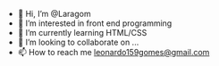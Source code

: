 - 👋 Hi, I’m @Laragom
- 👀 I’m interested in front end programming
- 🌱 I’m currently learning HTML/CSS
- 💞️ I’m looking to collaborate on ...
- 📫 How to reach me leonardo159gomes@gmail.com

<!---
Laragom/Laragom is a ✨ special ✨ repository because its `README.md` (this file) appears on your GitHub profile.
You can click the Preview link to take a look at your changes.
--->
